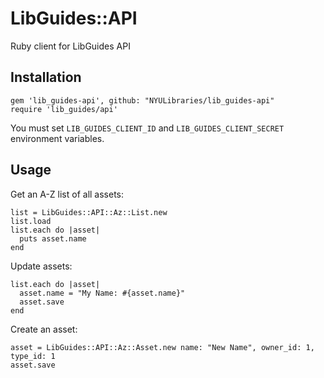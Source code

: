# LibGuides::API

Ruby client for LibGuides API

## Installation

```
gem 'lib_guides-api', github: "NYULibraries/lib_guides-api"
require 'lib_guides/api'
```

You must set `LIB_GUIDES_CLIENT_ID` and `LIB_GUIDES_CLIENT_SECRET` environment variables.

## Usage

Get an A-Z list of all assets:

```
list = LibGuides::API::Az::List.new
list.load
list.each do |asset|
  puts asset.name
end
```

Update assets:

```
list.each do |asset|
  asset.name = "My Name: #{asset.name}"
  asset.save
end
```

Create an asset:

```
asset = LibGuides::API::Az::Asset.new name: "New Name", owner_id: 1, type_id: 1
asset.save
```
